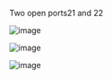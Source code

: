 
Two open ports21 and 22 

![image](https://github.com/user-attachments/assets/c1f33268-066e-4b6d-82cf-9b8941009376)



![image](https://github.com/user-attachments/assets/7b5e9396-c758-466d-b58f-f948fc5ab0a7)

![image](https://github.com/user-attachments/assets/ee7be3fd-7206-4e05-ba3e-722847b94b77)


